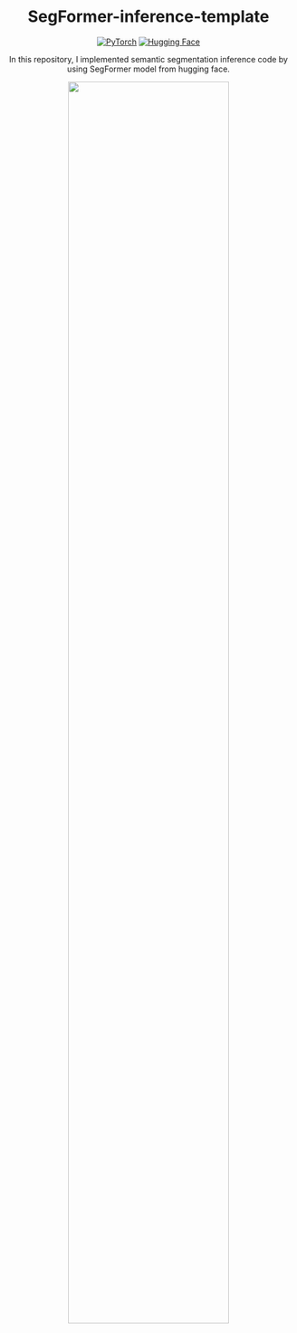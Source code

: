 <div align="center">

# SegFormer-inference-template

  <a href="https://pytorch.org/get-started/locally/"><img alt="PyTorch" src="https://img.shields.io/badge/PyTorch-ee4c2c?logo=pytorch&logoColor=white"></a>
  <a href="https://huggingface.co/"><img alt="Hugging Face" src="https://img.shields.io/badge/-huggingface-yellow"></a>

In this repository, I implemented semantic segmentation inference code by using SegFormer model from hugging face.
  
</div>

<p align="center">
  <img src="https://user-images.githubusercontent.com/71377772/216529315-3fbcddf6-4c05-431e-8744-a0055029aa20.png" width=75% height=75% />
</p>
